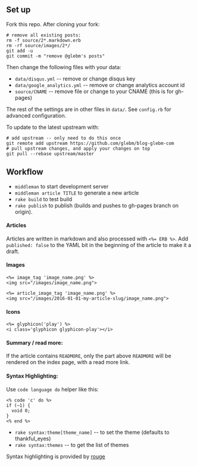 ## Set up

Fork this repo. After cloning your fork:

    # remove all existing posts:
    rm -f source/2*.markdown.erb
    rm -rf source/images/2*/
    git add -u
    git commit -m "remove @glebm's posts"
    
Then change the following files with your data:

* `data/disqus.yml` -- remove or change disqus key
* `data/google_analytics.yml` -- remove or change analytics account id
* `source/CNAME` -- remove file or change to your CNAME (this is for gh-pages)

The rest of the settings are in other files in `data/`. See `config.rb` for advanced configuration.
  
To update to the latest upstream with:
  
    # add upstream -- only need to do this once 
    git remote add upstream https://github.com/glebm/blog-glebm-com
    # pull upstream changes, and apply your changes on top
    git pull --rebase upstream/master


## Workflow

* `middleman` to start development server
* `middleman article TITLE` to generate a new article
* `rake build` to test build
* `rake publish` to publish (builds and pushes to gh-pages branch on origin). 

#### Articles

Articles are written in markdown and also processed with `<%= ERB %>`. Add `published: false` to the YAML bit in the beginning of the article to make it a draft. 

#### Images

    <%= image_tag 'image_name.png' %>
    <img src="/images/image_name.png">

    <%= article_image_tag 'image_name.png' %>
    <img src="/images/2016-01-01-my-article-slug/image_name.png">

#### Icons

    <%= glyphicon('play') %>
    <i class='glyphicon glyphicon-play'></i>

#### Summary / read more:

If the article contains `READMORE`, only the part above `READMORE` will be rendered on the index page, with a read more link. 

#### Syntax Highlighting:

Use `code language do` helper like this:

    <% code 'c' do %>
    if (~1) {
      void 0;
    }
    <% end %>

* `rake syntax:theme[theme_name]` -- to set the theme (defaults to thankful_eyes)
* `rake syntax:themes` -- to get the list of themes

Syntax highlighting is provided by [rouge][rouge]

[rouge]: https://github.com/jayferd/rouge
